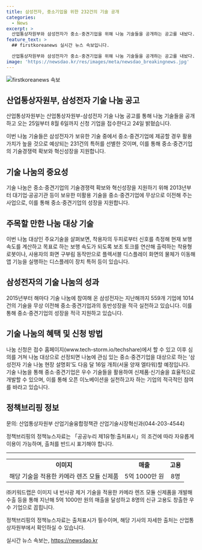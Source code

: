 ```yaml
---
title: 삼성전자, 중소기업을 위한 232건의 기술 공개
categories:
  - News
excerpt: >
  산업통상자원부와 삼성전자가 중소·중견기업을 위해 나눔 기술들을 공개하는 공고를 내놨다. 이번 나눔에는 231건의 특허가 포함돼 있으며, 특히 착용형 로봇과 플렉서블 디스플레이 화면과 같은 주요기술이 포함돼 있다. 기술 나눔에 참여한 삼성전자는 이미 1014건의 기술을 559개 기업에 무상으로 이전해 동반성장을 실천했으며, 나눔 기술을 활용해 신제품과 신기술을 개발할 수 있다고 강조했다. 관심있는 기업은 www.tech-storm.io/techshare에서 8월 6일까지 신청할 수 있다.
feature_text: >
  ## firstkoreanews 실시간 뉴스 속보입니다.

  산업통상자원부와 삼성전자가 중소·중견기업을 위해 나눔 기술들을 공개하는 공고를 내놨다. 이번 나눔에는 231건의 특허가 포함돼 있으며, 특히 착용형 로봇과 플렉서블 디스플레이 화면과 같은 주요기술이 포함돼 있다. 기술 나눔에 참여한 삼성전자는 이미 1014건의 기술을 559개 기업에 무상으로 이전해 동반성장을 실천했으며, 나눔 기술을 활용해 신제품과 신기술을 개발할 수 있다고 강조했다. 관심있는 기업은 www.tech-storm.io/techshare에서 8월 6일까지 신청할 수 있다.
image: 'https://newsdao.kr/res/images/meta/newsdao_breakingnews.jpg'
---
```


<p><img src="https://newsdao.kr/res/images/meta/newsdao_breakingnews.jpg" alt="firstkoreanews 속보" /></p>

<h2 data-ke-size="size26">산업통상자원부, 삼성전자 기술 나눔 공고</h2>

<p data-ke-size="size16">산업통상자원부는 산업통상자원부-삼성전자 기술 나눔 공고를 통해 나눔 기술들을 공개하고 오는 25일부터 8월 6일까지 신청 기업을 접수한다고 24일 밝혔습니다.</p>

<p data-ke-size="size16">이번 나눔 기술들은 삼성전자가 보유한 기술 중에서 중소·중견기업에 제공할 경우 활용가치가 높을 것으로 예상되는 231건의 특허를 선별한 것이며, 이를 통해 중소·중견기업의 기술경쟁력 확보와 혁신성장을 지원합니다.</p>

<h2 data-ke-size="size26">기술 나눔의 중요성</h2>

<p data-ke-size="size16">기술 나눔은 중소·중견기업의 기술경쟁력 확보와 혁신성장을 지원하기 위해 2013년부터 대기업·공공기관 등이 보유한 미활용 기술을 중소·중견기업에 무상으로 이전해 주는 사업으로, 이를 통해 중소·중견기업의 성장을 지원합니다.</p>

<h2 data-ke-size="size26">주목할 만한 나눔 대상 기술</h2>

<p data-ke-size="size16">이번 나눔 대상인 주요기술을 살펴보면, 착용자의 두피로부터 신호를 측정해 현재 보행 속도를 계산하고 목표로 하는 보행 속도가 되도록 보조 토크를 연산해 출력하는 착용형 로봇이나, 사용자의 화면 구부림 동작만으로 플렉서블 디스플레이 화면의 물체가 이동해 앱 기능을 실행하는 디스플레이 장치 특허 등이 있습니다.</p>

<h2 data-ke-size="size26">삼성전자의 기술 나눔의 성과</h2>

<p data-ke-size="size16">2015년부터 해마다 기술 나눔에 참여해 온 삼성전자는 지난해까지 559개 기업에 1014건의 기술을 무상 이전해 중소·중견기업과의 동반성장을 적극 실천하고 있습니다. 이를 통해 중소·중견기업의 성장을 적극 지원하고 있습니다.</p>

<h2 data-ke-size="size26">기술 나눔의 혜택 및 신청 방법</h2>

<p data-ke-size="size16">나눔 신청은 접수 홈페이지(www.tech-storm.io/techshare)에서 할 수 있고 이후 심의를 거쳐 나눔 대상으로 선정되면 나눔에 관심 있는 중소·중견기업을 대상으로 하는 ‘삼성전자 기술 나눔 현장 설명회’도 다음 달 16일 개최(서울 양재 엘타워)할 예정입니다. 기술 나눔을 통해 중소·중견기업은 우수 기술들을 활용하여 신제품·신기술을 효율적으로 개발할 수 있으며, 이를 통해 오픈 이노베이션을 실천하고자 하는 기업의 적극적인 참여를 바라고 있습니다. </p>

<h2 data-ke-size="size26">정책브리핑 정보</h2>

<p data-ke-size="size16">문의: 산업통상자원부 산업기술융합정책관 산업기술시장혁신과(044-203-4544)</p>

<p data-ke-size="size16">정책브리핑의 정책뉴스자료는 「공공누리 제1유형:출처표시」의 조건에 따라 자유롭게 이용이 가능하며, 출처를 반드시 표기해야 합니다.</p>

<hr>

<table>
  <tr>
    <td style="text-align: center; height: 17px;"><b>이미지</b></td>
    <td style="text-align: center; height: 17px;"><b>매출</b></td>
    <td style="text-align: center; height: 17px;"><b>고용</b></td>
  </tr>
  <tr>
    <td style="text-align: center; height: 17px;">해당 기술을 적용한 카메라 렌즈 모듈 신제품</td>
    <td style="text-align: center; height: 17px;">5억 1000만 원</td>
    <td style="text-align: center; height: 17px;">8명</td>
  </tr>
</table>

<p data-ke-size="size16">㈜키워드랩은 이미지 내 반사광 제거 기술을 적용한 카메라 렌즈 모듈 신제품을 개발해 수출 등을 통해 지난해 5억 1000만 원의 매출을 달성하고 8명의 신규 고용도 창출한 우수 기업으로 꼽힙니다.</p>

<p data-ke-size="size16">정책브리핑의 정책뉴스자료는 출처표시가 필수이며, 해당 기사의 자세한 출처는 산업통상자원부에서 확인하실 수 있습니다.</p>
실시간 뉴스 속보는, <a href="https://newsdao.kr" rel="dofollow">https://newsdao.kr</a>


